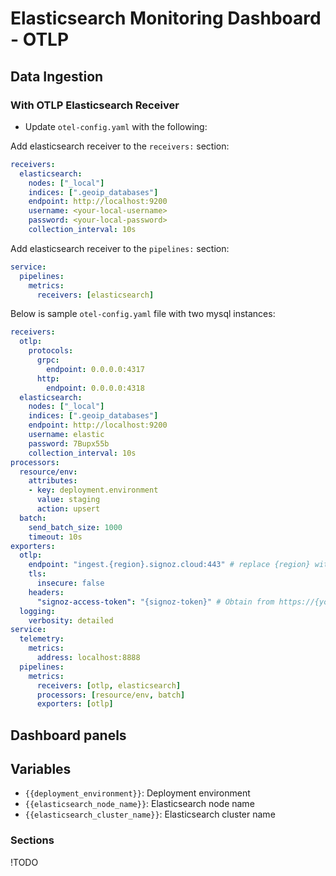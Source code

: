 # Elasticsearch Monitoring Dashboard - OTLP

## Data Ingestion

### With OTLP Elasticsearch Receiver

- Update `otel-config.yaml` with the following:

Add elasticsearch receiver to the `receivers:` section:

```yaml
receivers:
  elasticsearch:
    nodes: ["_local"]
    indices: [".geoip_databases"]
    endpoint: http://localhost:9200
    username: <your-local-username>
    password: <your-local-password>
    collection_interval: 10s
```

Add elasticsearch receiver to the `pipelines:` section:

```yaml
service:
  pipelines:
    metrics:
      receivers: [elasticsearch]
```

Below is sample `otel-config.yaml` file with two mysql instances:

```yaml
receivers:
  otlp:
    protocols:
      grpc:
        endpoint: 0.0.0.0:4317
      http:
        endpoint: 0.0.0.0:4318
  elasticsearch:
    nodes: ["_local"]
    indices: [".geoip_databases"]
    endpoint: http://localhost:9200
    username: elastic
    password: 7Bupx55b
    collection_interval: 10s
processors:
  resource/env:
    attributes:
    - key: deployment.environment
      value: staging
      action: upsert
  batch:
    send_batch_size: 1000
    timeout: 10s
exporters:
  otlp:
    endpoint: "ingest.{region}.signoz.cloud:443" # replace {region} with your region if you are using signoz cloud, otherwise use localhost:4317 or wherever your collector is running
    tls:
      insecure: false
    headers:
      "signoz-access-token": "{signoz-token}" # Obtain from https://{your-signoz-url}/settings/ingestion-settings (signoz-token is only required for signoz cloud)
  logging:
    verbosity: detailed
service:
  telemetry:
    metrics:
      address: localhost:8888
  pipelines:
    metrics:
      receivers: [otlp, elasticsearch]
      processors: [resource/env, batch]
      exporters: [otlp]
```

## Dashboard panels

## Variables

- `{{deployment_environment}}`: Deployment environment
- `{{elasticsearch_node_name}}`: Elasticsearch node name
- `{{elasticsearch_cluster_name}}`: Elasticsearch cluster name

### Sections 
!TODO